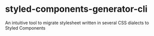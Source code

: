 # styled-components-generator-cli
An intuitive tool to migrate stylesheet written in several CSS dialects to Styled Components 
